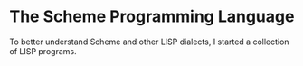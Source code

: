 # The Scheme Programming Language

To better understand Scheme and other LISP dialects, I started a collection of LISP programs.
